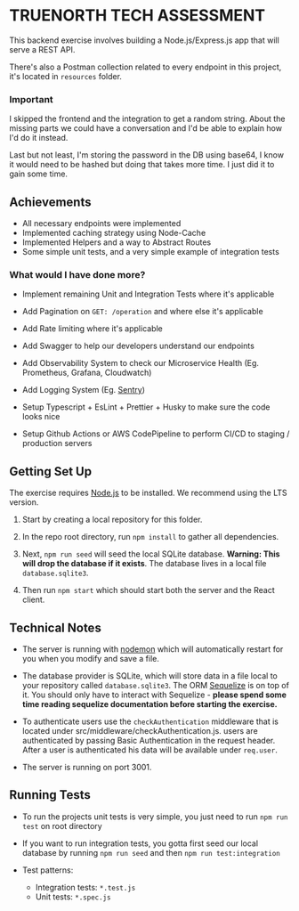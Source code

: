 # TRUENORTH TECH ASSESSMENT

This backend exercise involves building a Node.js/Express.js app that will serve a REST API.

There's also a Postman collection related to every endpoint in this project, it's located in `resources` folder.

### Important

I skipped the frontend and the integration to get a random string. About the missing parts we could have a conversation and I'd be able to explain how I'd do it instead.

Last but not least, I'm storing the password in the DB using base64, I know it would need to be hashed but doing that takes more time. I just did it to gain some time.

## Achievements
- All necessary endpoints were implemented
- Implemented caching strategy using Node-Cache
- Implemented Helpers and a way to Abstract Routes
- Some simple unit tests, and a very simple example of integration tests

### What would I have done more?
- Implement remaining Unit and Integration Tests where it's applicable

- Add Pagination on `GET: /operation` and where else it's applicable

- Add Rate limiting where it's applicable

- Add Swagger to help our developers understand our endpoints

- Add Observability System to check our Microservice Health (Eg. Prometheus, Grafana, Cloudwatch)

- Add Logging System (Eg. [Sentry](https://sentry.io/))

- Setup Typescript + EsLint + Prettier + Husky to make sure the code looks nice

- Setup Github Actions or AWS CodePipeline to perform CI/CD to staging / production servers

## Getting Set Up

The exercise requires [Node.js](https://nodejs.org/en/) to be installed. We recommend using the LTS version.

1. Start by creating a local repository for this folder.

1. In the repo root directory, run `npm install` to gather all dependencies.

1. Next, `npm run seed` will seed the local SQLite database. **Warning: This will drop the database if it exists**. The database lives in a local file `database.sqlite3`.

1. Then run `npm start` which should start both the server and the React client.

## Technical Notes

- The server is running with [nodemon](https://nodemon.io/) which will automatically restart for you when you modify and save a file.

- The database provider is SQLite, which will store data in a file local to your repository called `database.sqlite3`. The ORM [Sequelize](http://docs.sequelizejs.com/) is on top of it. You should only have to interact with Sequelize - **please spend some time reading sequelize documentation before starting the exercise.**

- To authenticate users use the `checkAuthentication` middleware that is located under src/middleware/checkAuthentication.js. users are authenticated by passing Basic Authentication in the request header. After a user is authenticated his data will be available under `req.user`.

- The server is running on port 3001.

## Running Tests

- To run the projects unit tests is very simple, you just need to run `npm run test` on root directory

- If you want to run integration tests, you gotta first seed our local database by running `npm run seed` and then `npm run test:integration`

- Test patterns:
    - Integration tests: `*.test.js`
    - Unit tests: `*.spec.js`
